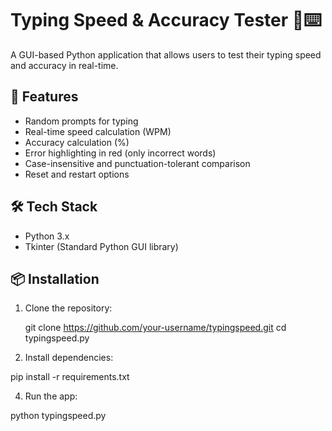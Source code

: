 # Typing Speed & Accuracy Tester 🧠⌨️

A GUI-based Python application that allows users to test their typing speed and accuracy in real-time.

## 🚀 Features

- Random prompts for typing
- Real-time speed calculation (WPM)
- Accuracy calculation (%)
- Error highlighting in red (only incorrect words)
- Case-insensitive and punctuation-tolerant comparison
- Reset and restart options

## 🛠️ Tech Stack

- Python 3.x
- Tkinter (Standard Python GUI library)

## 📦 Installation

1. Clone the repository:

   git clone https://github.com/your-username/typingspeed.git
   cd typingspeed.py
   
3. Install dependencies:
 
pip install -r requirements.txt

4. Run the app:
   
python typingspeed.py
